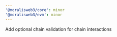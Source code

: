 ```yaml
---
'@moralisweb3/core': minor
'@moralisweb3/evm': minor
---
```


Add optional chain validation for chain interactions
